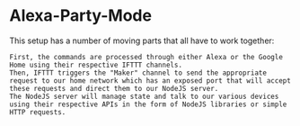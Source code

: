 # Alexa-Party-Mode

This setup has a number of moving parts that all have to work together:

    First, the commands are processed through either Alexa or the Google Home using their respective IFTTT channels.
    Then, IFTTT triggers the "Maker" channel to send the appropriate request to our home network which has an exposed port that will accept these requests and direct them to our NodeJS server.
    The NodeJS server will manage state and talk to our various devices using their respective APIs in the form of NodeJS libraries or simple HTTP requests.



